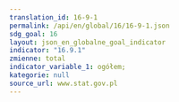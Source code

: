 ```yaml
---
translation_id: 16-9-1
permalink: /api/en/global/16/16-9-1.json
sdg_goal: 16
layout: json_en_globalne_goal_indicator
indicator: "16.9.1"
zmienne: total
indicator_variable_1: ogółem;
kategorie: null
source_url: www.stat.gov.pl
---
```

